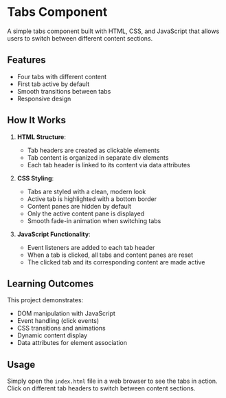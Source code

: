 # Tabs Component

A simple tabs component built with HTML, CSS, and JavaScript that allows users to switch between different content sections.

## Features

- Four tabs with different content
- First tab active by default
- Smooth transitions between tabs
- Responsive design

## How It Works

1. **HTML Structure**: 
   - Tab headers are created as clickable elements
   - Tab content is organized in separate div elements
   - Each tab header is linked to its content via data attributes

2. **CSS Styling**:
   - Tabs are styled with a clean, modern look
   - Active tab is highlighted with a bottom border
   - Content panes are hidden by default
   - Only the active content pane is displayed
   - Smooth fade-in animation when switching tabs

3. **JavaScript Functionality**:
   - Event listeners are added to each tab header
   - When a tab is clicked, all tabs and content panes are reset
   - The clicked tab and its corresponding content are made active

## Learning Outcomes

This project demonstrates:
- DOM manipulation with JavaScript
- Event handling (click events)
- CSS transitions and animations
- Dynamic content display
- Data attributes for element association

## Usage

Simply open the `index.html` file in a web browser to see the tabs in action. Click on different tab headers to switch between content sections.